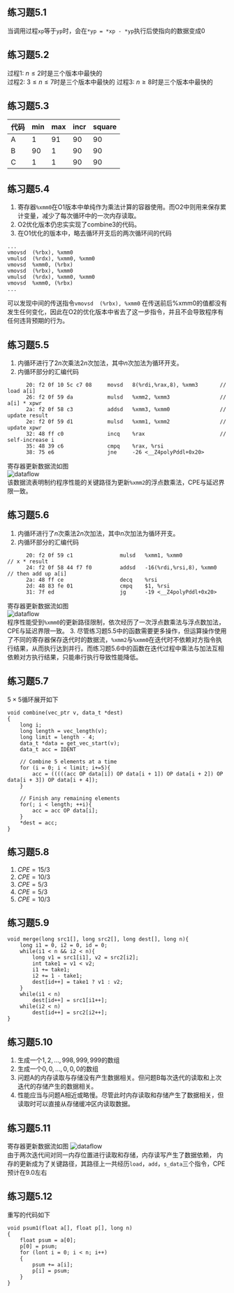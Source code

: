 ## 练习题5.1
当调用过程`xp`等于`yp`时，会在`*yp = *xp - *yp`执行后使指向的数据变成0

## 练习题5.2
过程1: $n \le 2$时是三个版本中最快的  
过程2: $3\le n \le 7$时是三个版本中最快的
过程3: $n \ge 8$时是三个版本中最快的

## 练习题5.3
| 代码 | min | max | incr | square |
| ---- | --- | --- | ---- | ------ |
| A    | 1   | 91  | 90   | 90     |
| B    | 90  | 1   | 90   | 90     |
| C    | 1   | 1   | 90   | 90     |

## 练习题5.4
1. 寄存器`%xmm0`在O1版本中单纯作为乘法计算的容器使用。而O2中则用来保存累计变量，减少了每次循环中的一次内存读取。
2. O2优化版本仍忠实实现了combine3的代码。
3. 在O1优化的版本中，略去循环开支后的两次循环间的代码
```
...
vmovsd  (%rbx), %xmm0
vmulsd  (%rdx), %xmm0, %xmm0
vmovsd  %xmm0, (%rbx)
vmovsd  (%rbx), %xmm0
vmulsd  (%rdx), %xmm0, %xmm0
vmovsd  %xmm0, (%rbx)
...
```
可以发现中间的传送指令`vmovsd  (%rbx), %xmm0`
在传送前后%xmm0的值都没有发生任何变化，因此在O2的优化版本中省去了这一步指令，并且不会导致程序有任何违背预期的行为。

## 练习题5.5
1. 内循环进行了$2n$次乘法$2n$次加法，其中$n$次加法为循环开支。
2. 内循环部分的汇编代码
```
      20: f2 0f 10 5c c7 08     movsd   8(%rdi,%rax,8), %xmm3       // load a[i]
      26: f2 0f 59 da           mulsd   %xmm2, %xmm3                // a[i] * xpwr
      2a: f2 0f 58 c3           addsd   %xmm3, %xmm0                // update result
      2e: f2 0f 59 d1           mulsd   %xmm1, %xmm2                // update xpwr
      32: 48 ff c0              incq    %rax                        // self-increase i
      35: 48 39 c6              cmpq    %rax, %rsi 
      38: 75 e6                 jne     -26 <__Z4polyPddl+0x20>
```
寄存器更新数据流如图  
![dataflow](../res/img/cp5_practice_5.5.png)  
该数据流表明制约程序性能的关键路径为更新`%xmm2`的浮点数乘法，CPE与延迟界限一致。

## 练习题5.6
1. 内循环进行了$n$次乘法$2n$次加法，其中$n$次加法为循环开支。
2. 内循环部分的汇编代码
```
      20: f2 0f 59 c1               mulsd   %xmm1, %xmm0                // x * result
      24: f2 0f 58 44 f7 f0         addsd   -16(%rdi,%rsi,8), %xmm0     // then add up a[i]
      2a: 48 ff ce                  decq    %rsi
      2d: 48 83 fe 01               cmpq    $1, %rsi
      31: 7f ed                     jg      -19 <__Z4polyPddl+0x20>
```
寄存器更新数据流如图  
![dataflow](../res/img/cp5_practice_5.6.png)  
程序性能受到`%xmm0`的更新路径限制，依次经历了一次浮点数乘法与浮点数加法，CPE与延迟界限一致。
3. 尽管练习题5.5中的函数需要更多操作，但运算操作使用了不同的寄存器保存迭代时的数据流，`%xmm2`与`%xmm0`在迭代时不依赖对方指令执行结果，从而执行达到并行。而练习题5.6中的函数在迭代过程中乘法与加法互相依赖对方执行结果，只能串行执行导致性能降低。
## 练习题5.7
$5\times 5$循环展开如下
```
void combine(vec_ptr v, data_t *dest)
{
    long i;
    long length = vec_length(v);
    long limit = length - 4;
    data_t *data = get_vec_start(v);
    data_t acc = IDENT

    // Combine 5 elements at a time
    for (i = 0; i < limit; i+=5){
        acc = (((((acc OP data[i]) OP data[i + 1]) OP data[i + 2]) OP data[i + 3]) OP data[i + 4]);
    }
    
    // Finish any remaining elements
    for(; i < length; ++i){
        acc = acc OP data[i];
    }
    *dest = acc;
}
```
## 练习题5.8
1. $CPE=15/3$
2. $CPE=10/3$
3. $CPE=5/3$
4. $CPE=5/3$
5. $CPE=10/3$

## 练习题5.9
```
void merge(long src1[], long src2[], long dest[], long n){
    long i1 = 0, i2 = 0, id = 0;
    while(i1 < n && i2 < n){
        long v1 = src1[i1], v2 = src2[i2];
        int take1 = v1 < v2;
        i1 += take1;
        i2 += 1 - take1;
        dest[id++] = take1 ? v1 : v2;
    }
    while(i1 < n)
        dest[id++] = src1[i1++];
    while(i2 < n)
        dest[id++] = src2[i2++];
}
```

## 练习题5.10
1. 生成一个$1, 2, ..., 998, 999, 999$的数组
2. 生成一个$0, 0, ..., 0, 0, 0$的数组
3. 问题A的内存读取与存储没有产生数据相关。但问题B每次迭代的读取和上次迭代的存储产生的数据相关。
4. 性能应当与问题A相近或略慢。尽管此时内存读取和存储产生了数据相关，但读取时可以直接从存储缓冲区内读取数据。

## 练习题5.11
寄存器更新数据流如图
![dataflow](../res/img/cp5_practice_5.11.png)  
由于两次迭代间对同一内存位置进行读取和存储，内存读写产生了数据依赖，
内存的更新成为了关键路径，其路径上一共经历`load`，`add`，`s_data`三个指令，CPE预计在9.0左右

## 练习题5.12
重写的代码如下
```
void psum1(float a[], float p[], long n)
{
    float psum = a[0];
    p[0] = psum;
    for (lont i = 0; i < n; i++)
    {
        psum += a[i];
        p[i] = psum;
    }
}
```
